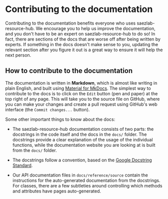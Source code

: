 # Contributing to the documentation

Contributing to the documentation benefits everyone who uses saezlab-resource-hub. We
encourage you to help us improve the documentation, and you don't have to be an
expert on saezlab-resource-hub to do so! In fact, there are sections of the docs that are
worse off after being written by experts. If something in the docs doesn't make
sense to you, updating the relevant section after you figure it out is a great
way to ensure it will help the next person.


## How to contribute to the documentation

The documentation is written in **Markdown**, which is almost like writing in
plain English, and built using [Material for
MkDocs](https://squidfunk.github.io/mkdocs-material/). The simplest way to
contribute to the docs is to click on the `Edit` button (pen and paper) at the
top right of any page. This will take you to the source file on GitHub, where
you can make your changes and create a pull request using GitHub's web
interface (the `Commit changes...` button).

Some other important things to know about the docs:

- The saezlab-resource-hub documentation consists of two parts: the docstrings in the code
  itself and the docs in the `docs/` folder. The docstrings provide a clear
  explanation of the usage of the individual functions, while the documentation
  website you are looking at is built from the `docs/` folder.

- The docstrings follow a convention, based on the [Google Docstring
  Standard](https://google.github.io/styleguide/pyguide.html#38-comments-and-docstrings).

- Our API documentation files in `docs/reference/source` contain the
  instructions for the auto-generated documentation from the docstrings. For
  classes, there are a few subtleties around controlling which methods and
  attributes have pages auto-generated.
